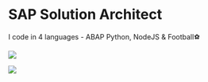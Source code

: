 # SAP Solution Architect
I code in 4 languages - 
ABAP Python, NodeJS & Football⚽

![](https://devrel-tools-prod-scn-badges-srv.cfapps.eu10.hana.ondemand.com/showcaseSingleBadge/147402/1575)

![](https://devrel-tools-prod-scn-badges-srv.cfapps.eu10.hana.ondemand.com/showcaseBadges/147402/1575/1551/1514/1517/909)

